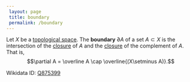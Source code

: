 ```yaml
---
 layout: page
 title: boundary
 permalink: /boundary
---
```

Let $X$ be a [topological space](https://defsmath.github.io/DefsMath/topological_space). The **boundary** $\partial A$ of a set $A \subset X$ is the intersection of the [closure](https://defsmath.github.io/DefsMath/closure) of $A$ and the [closure](https://defsmath.github.io/DefsMath/closure) of the complement of $A$. That is, $$\partial A = \overline A \cap \overline{(X\setminus A)}.$$

Wikidata ID: [Q875399](https://www.wikidata.org/wiki/Q875399)